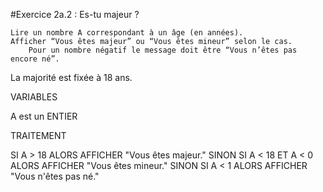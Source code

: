 #Exercice 2a.2 : Es-tu majeur ?

    Lire un nombre A correspondant à un âge (en années).
    Afficher “Vous êtes majeur” ou “Vous êtes mineur” selon le cas.
        Pour un nombre négatif le message doit être “Vous n’êtes pas encore né”.

La majorité est fixée à 18 ans.

VARIABLES

A est  un ENTIER

TRAITEMENT 

SI A > 18 
ALORS AFFICHER "Vous êtes majeur."
SINON SI A < 18 ET A < 0
ALORS AFFICHER "Vous êtes mineur."
SINON SI A < 1
ALORS AFFICHER "Vous n'êtes pas né."

